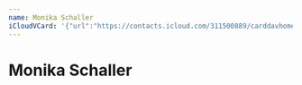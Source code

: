 ```yaml
---
name: Monika Schaller
iCloudVCard: '{"url":"https://contacts.icloud.com/311500889/carddavhome/card/F9A3ADA1-E6A7-48A8-BA2F-E1D2B4AE472E.vcf","etag":"\"kmfhbgkl\"","data":"BEGIN:VCARD\r\nVERSION:3.0\r\nFN:\r\nN:Schaller;Monika;;;\r\nUID:D798FEB2-A0AC-4E7C-A34A-3C95597A900E\r\nPRODID:ez-vcard 0.9.13-fc\r\nREV:2025-04-03T22:15:27Z\r\nORG:;\r\nEND:VCARD"}'
---
```

# Monika Schaller